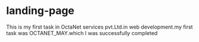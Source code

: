 # landing-page
This is my first task  in OctaNet services pvt.Ltd.in web development.my first task was OCTANET_MAY.which I was successfully completed
